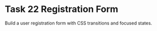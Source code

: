 # Task 22 Registration Form

Build a user registration form with CSS transitions and focused states.
